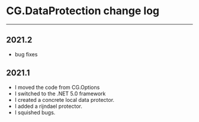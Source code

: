 # CG.DataProtection change log
---

## 2021.2

* bug fixes

## 2021.1

* I moved the code from CG.Options
* I switched to the .NET 5.0 framework
* I created a concrete local data protector.
* I added a rijndael protector.
* I squished bugs.

